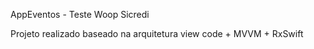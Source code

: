 AppEventos - Teste Woop Sicredi

Projeto realizado baseado na arquitetura view code + MVVM + RxSwift
